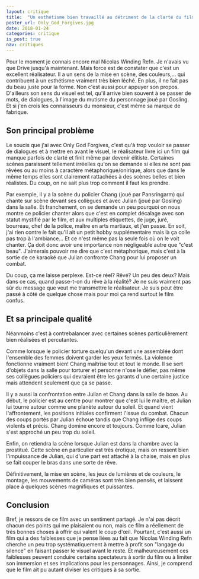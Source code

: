 ```yaml
---
layout: critique
title:  "Un esthétisme bien travaillé au détriment de la clarté du film"
poster_url: Only_God_Forgives.jpg
date: 2018-01-24
categories: critique
is_post: true
nav: critiques
---
```



Pour le moment je connais encore mal Nicolas Winding Refn. Je n'avais vu que Drive jusqu'à maintenant. Mais force est de constater que c'est un excellent réalisateur. Il a un sens de la mise en scène, des couleurs,... qui contribuent à un esthétisme vraiment très bien léché. En plus, il ne fait pas du beau juste pour la forme. Non c'est aussi pour appuyer son propos. D'ailleurs son sens du visuel est tel, qu'il arrive bien souvent à se passer de mots, de dialogues, à l'image du mutisme du personnage joué par Gosling. Et si j'en crois les connaisseurs du monsieur, c'est même sa marque de fabrique.

<!--more-->

## Son principal problème

Le soucis que j'ai avec Only God Forgives, c'est qu'à trop vouloir se passer de dialogues et à mettre en avant le visuel, le réalisateur livre ici un film qui manque parfois de clarté et finit même par devenir élitiste. Certaines scènes paraissent tellement irréelles qu'on se demande si elles ne sont pas rêvées ou au moins à caractère métaphorique/onirique, alors que dans le même temps elles sont clairement rattachées à des scènes belles et bien réalistes. Du coup, on ne sait plus trop comment il faut les prendre. 

<div class="spoiler">
<p>
Par exemple, il y a la scène du policier Chang (joué par Pansringarm) qui chante sur scène devant ses collègues et avec Julian (joué par Gosling) dans la salle. Et franchement, on se demande un peu pourquoi on nous montre ce policier chanter alors que c'est en complet décalage avec son statut mystifié par le film, et aux multiples étiquettes, de juge, juré, bourreau, chef de la police, maître en arts martiaux, et j'en passe. En soit, j'ai rien contre le fait qu'il ait un petit hobby supplémentaire mais là ça colle pas trop à l'ambiance... Et ce n'est même pas la seule fois où on le voit chanter. Ça doit donc avoir une importance non négligeable autre que "c'est beau". J'aimerais pouvoir me dire que c'est métaphorique, mais c'est à la sortie de ce karaoké que Julian confronte Chang pour lui proposer un combat.
</p>
</div>

Du coup, ça me laisse perplexe. Est-ce réel? Rêvé? Un peu des deux? Mais dans ce cas, quand passe-t-on du rêve à la réalité? Je ne suis vraiment pas sûr du message que veut me transmettre le réalisateur. Je suis peut être passé à côté de quelque chose mais pour moi ça rend surtout le film confus.

## Et sa principale qualité


Néanmoins c'est à contrebalancer avec certaines scènes particulièrement bien réalisées et percutantes. 
<div class="spoiler">
<p>
Comme lorsque le policier torture quelqu'un devant une assemblée dont l'ensemble des femmes doivent garder les yeux fermés. La violence fonctionne vraiment bien! Chang maîtrise tout et tout le monde. Il se sert d'objets dans la salle pour torturer et personne n'ose le défier, pas même ses collègues policiers qui devraient être les garants d'une certaine justice mais attendent seulement que ça se passe.

Il y a aussi la confrontation entre Julian et Chang dans la salle de boxe. Au début, le policier est au centre pour montrer que c'est lui le maître, et Julian lui tourne autour comme une planète autour du soleil. Et quand vient l'affrontement, les positions initiales confirment l'issue du combat. Chacun des coups portés par Julian échoue tandis que Chang inflige des coups violents et précis. Chang domine encore et toujours. Comme Icare, Julian s'est approché un peu trop du soleil.

Enfin, on retiendra la scène lorsque Julian est dans la chambre avec la prostitué. Cette scène en particulier est très érotique, mais on ressent bien l'impuissance de Julian, qui d'une part est attaché à la chaise, mais en plus se fait couper le bras dans une sorte de rêve.
</p>
</div>

Définitivement, la mise en scène, les jeux de lumières et de couleurs, le montage, les mouvements de caméras sont très bien pensés, et laissent place à quelques scènes magnifiques et puissantes.

## Conclusion

Bref, je ressors de ce film avec un sentiment partagé. Je n'ai pas décrit chacun des points qui me plaisaient ou non, mais ce film a réellement de très bonnes choses à offrir qui valent le coup d'œil. Pourtant, c'est aussi un film qui a des faiblesses que je pense liées au fait que Nicolas Winding Refn cherche un peu trop systématiquement à mettre à profit son "langage du silence" en faisant passer le visuel avant le reste. Et malheureusement ces faiblesses peuvent conduire certains spectateurs à sortir du film ou à limiter son immersion et ses implications pour les personnages. Ainsi, je comprend que le film ait pu autant diviser les critiques à sa sortie.